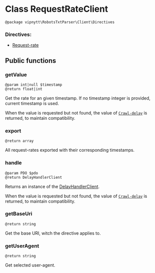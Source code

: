 # Class RequestRateClient
```
@package vipnytt\RobotsTxtParser\Client\Directives
```
### Directives:
- [Request-rate](../directives.md#request-rate)

## Public functions

### getValue
```
@param int|null $timestamp
@return float|int
```
Get the rate for an given timestamp. If no timestamp integer is provided, current timestamp is used.

When the value is requested but not found, the value of [``Crawl-delay``](../directives.md#crawl-delay) is returned, to maintain compatibility.

### export
```
@return array
```
All request-rates exported with their corresponding timestamps.

### handle
````
@param PDO $pdo
@return DelayHandlerClient
````
Returns an instance of the [DelayHandlerClient](DelayHandlerClient.md).

When the value is requested but not found, the value of [``Crawl-delay``](../directives.md#crawl-delay) is returned, to maintain compatibility.

### getBaseUri
```
@return string
```
Get the base URI, witch the directive applies to.

### getUserAgent
```
@return string
```
Get selected user-agent.
